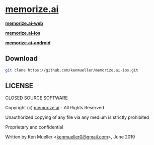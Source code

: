 # **[memorize.ai](https://memorize.ai)**

**[memorize.ai-web](https://github.com/kenmueller/memorize.ai-web)**

**[memorize.ai-ios](https://github.com/kenmueller/memorize.ai-ios)**

**[memorize.ai-android](https://github.com/kenmueller/memorize.ai-android)**

## **Download**

```bash
git clone https://github.com/kenmueller/memorize.ai-ios.git
```

## **LICENSE**

CLOSED SOURCE SOFTWARE

Copyright (c) [memorize.ai](https://memorize.ai) - All Rights Reserved

Unauthorized copying of any file via any medium is strictly prohibited

Proprietary and confidential

Written by Ken Mueller <[kenmueller0@gmail.com](mailto:kenmueller0@gmail.com)>, June 2019